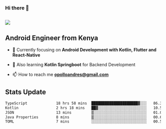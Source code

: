 ### Hi there 👋
<h2 align="left"><img src="https://readme-typing-svg.herokuapp.com?color='blue'&lines=I'm+Andrew+Opollo😊;Welcome+to+my+Github😜"> </h2>

## Android Engineer from Kenya


- 🌱 Currently focusing on **Android Development with Kotlin, Flutter and React-Native**

- 🔭 Also learning **Kotlin Springboot** for Backend Development

- 📫 How to reach me **opolloandres@gmail.com**


## Stats Update
<!--START_SECTION:waka-->

```txt
TypeScript             18 hrs 58 mins  █████████████████████▓░░░   86.30 %
Kotlin                 2 hrs 18 mins   ██▓░░░░░░░░░░░░░░░░░░░░░░   10.52 %
JSON                   13 mins         ▒░░░░░░░░░░░░░░░░░░░░░░░░   01.04 %
Java Properties        8 mins          ▒░░░░░░░░░░░░░░░░░░░░░░░░   00.68 %
TOML                   7 mins          ░░░░░░░░░░░░░░░░░░░░░░░░░   00.56 %
```

<!--END_SECTION:waka-->


